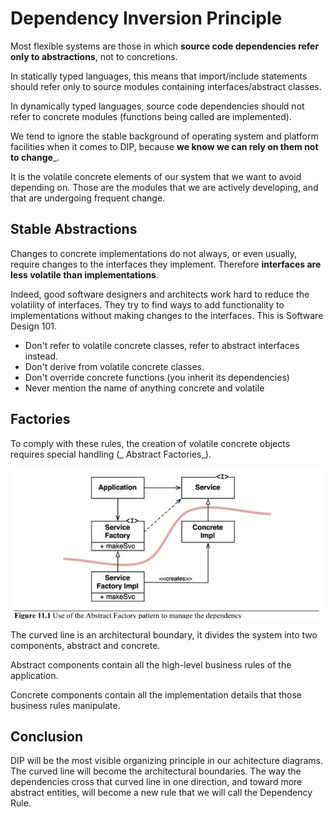 # Dependency Inversion Principle

Most flexible systems are those in which __source code dependencies refer only to abstractions__, not to concretions.

In statically typed languages, this means that import/include statements should refer only to source modules containing interfaces/abstract classes.

In dynamically typed languages, source code dependencies should not refer to concrete modules (functions being called are implemented).

We tend to ignore the stable background of operating system and platform facilities when it comes to DIP, because __we know we can rely on them not to change___.

It is the volatile concrete elements of our system that we want to avoid depending on. Those are the modules that we are actively developing, and that are undergoing frequent change.

## Stable Abstractions

Changes to concrete implementations do not always, or even usually, require changes to the interfaces they implement. Therefore __interfaces are less volatile than implementations__.

Indeed, good software designers and architects work hard to reduce the volatility of interfaces. They try to find ways to add functionality to implementations without making changes to the interfaces. This is Software Design 101.

* Don't refer to volatile concrete classes, refer to abstract interfaces instead.
* Don't derive from volatile concrete classes.
* Don't override concrete functions (you inherit its dependencies)
* Never mention the name of anything concrete and volatile

## Factories

To comply with these rules, the creation of volatile concrete objects requires special handling (_
Abstract Factories_).

![factories dip](./dip-1.png)

The curved line is an architectural boundary, it divides the system into two components, abstract and concrete.

Abstract components contain all the high-level business rules of the application.

Concrete components contain all the implementation details that those business rules manipulate.

## Conclusion

DIP will be the most visible organizing principle in our achitecture diagrams. The curved line will become the architectural boundaries. The way the dependencies cross that curved line in one direction, and toward more abstract entities, will become a new rule that we will call the Dependency Rule.
